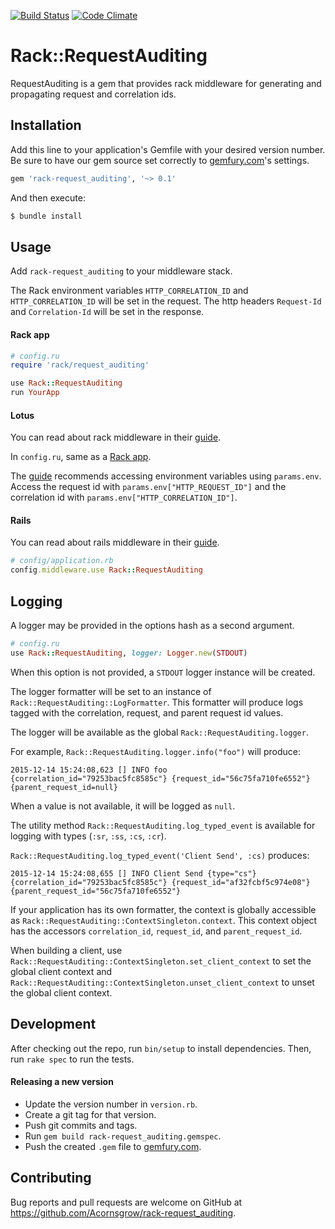 [![Build Status](https://travis-ci.com/Acornsgrow/rack-request_auditing.svg?token=j8fT5VPY65oQ5xziayzW)](https://travis-ci.com/Acornsgrow/rack-request_auditing)
[![Code Climate](https://codeclimate.com/repos/5667214ffe3d9f4149000a46/badges/8d2bac957ba7d9f47eca/gpa.svg)](https://codeclimate.com/repos/5667214ffe3d9f4149000a46/feed)

# Rack::RequestAuditing

RequestAuditing is a gem that provides rack middleware for generating and
propagating request and correlation ids.

## Installation

Add this line to your application's Gemfile with your desired version number.
Be sure to have our gem source set correctly to [gemfury.com](https://gemfury.com)'s settings.

```ruby
gem 'rack-request_auditing', '~> 0.1'
```

And then execute:

```bash
$ bundle install
```

## Usage

Add `rack-request_auditing` to your middleware stack.

The Rack environment variables `HTTP_CORRELATION_ID` and `HTTP_CORRELATION_ID`
will be set in the request.  The http headers `Request-Id` and `Correlation-Id`
will be set in the response.

#### Rack app

```ruby
# config.ru
require 'rack/request_auditing'

use Rack::RequestAuditing
run YourApp
```

#### Lotus

You can read about rack middleware in their [guide](http://lotusrb.org/guides/actions/rack-integration/).

In `config.ru`, same as a [Rack app](#rack-app).

The [guide](http://lotusrb.org/guides/actions/request-and-response) recommends
accessing environment variables using `params.env`.  Access the request id with
`params.env["HTTP_REQUEST_ID"]` and the correlation id with
`params.env["HTTP_CORRELATION_ID"]`.

#### Rails

You can read about rails middleware in their [guide](http://guides.rubyonrails.org/rails_on_rack.html).

```ruby
# config/application.rb
config.middleware.use Rack::RequestAuditing
```

## Logging

A logger may be provided in the options hash as a second argument.

```ruby
# config.ru
use Rack::RequestAuditing, logger: Logger.new(STDOUT)
```

When this option is not provided, a `STDOUT` logger instance will be created.

The logger formatter will be set to an instance of
`Rack::RequestAuditing::LogFormatter`.  This formatter will produce logs tagged
with the correlation, request, and parent request id values.

The logger will be available as the global `Rack::RequestAuditing.logger`.

For example, `Rack::RequestAuditing.logger.info("foo")` will produce:

`2015-12-14 15:24:08,623 [] INFO foo {correlation_id="79253bac5fc8585c"} {request_id="56c75fa710fe6552"} {parent_request_id=null}`

When a value is not available, it will be logged as `null`.

The utility method `Rack::RequestAuditing.log_typed_event` is available for
logging with types (`:sr`, `:ss`, `:cs`, `:cr`).

`Rack::RequestAuditing.log_typed_event('Client Send', :cs)` produces:

`2015-12-14 15:24:08,655 [] INFO Client Send {type="cs"} {correlation_id="79253bac5fc8585c"} {request_id="af32fcbf5c974e08"} {parent_request_id="56c75fa710fe6552"}`

If your application has its own formatter, the context is globally accessible as
`Rack::RequestAuditing::ContextSingleton.context`.  This context object has the
accessors `correlation_id`, `request_id`, and `parent_request_id`.

When building a client, use `Rack::RequestAuditing::ContextSingleton.set_client_context`
to set the global client context and `Rack::RequestAuditing::ContextSingleton.unset_client_context`
to unset the global client context.

## Development

After checking out the repo, run `bin/setup` to install dependencies. Then,
run `rake spec` to run the tests.

#### Releasing a new version

- Update the version number in `version.rb`.
- Create a git tag for that version.
- Push git commits and tags.
- Run `gem build rack-request_auditing.gemspec`.
- Push the created `.gem` file to [gemfury.com](https://gemfury.com).

## Contributing

Bug reports and pull requests are welcome on GitHub at https://github.com/Acornsgrow/rack-request_auditing.
